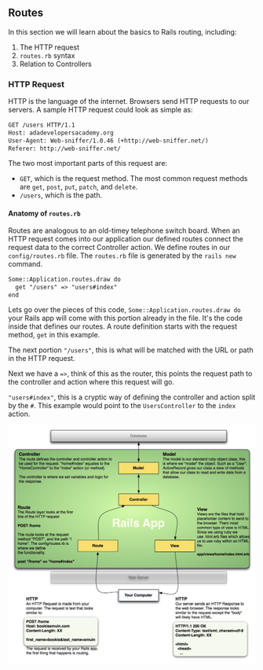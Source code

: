 ## Routes

In this section we will learn about the basics to Rails routing, including:

1. The HTTP request
2. `routes.rb` syntax
3. Relation to Controllers

### HTTP Request

HTTP is the language of the internet. Browsers send HTTP requests to our servers. A sample HTTP request could look as simple as:

    GET /users HTTP/1.1
    Host: adadevelopersacademy.org
    User-Agent: Web-sniffer/1.0.46 (+http://web-sniffer.net/)
    Referer: http://web-sniffer.net/

The two most important parts of this request are:

- `GET`, which is the request method. The most common request methods are `get`, `post`, `put`, `patch`, and `delete`.
- `/users`, which is the path.

#### Anatomy of `routes.rb`

Routes are analogous to an old-timey telephone switch board. When an HTTP request comes into our application our defined routes connect the request data to the correct Controller action. We define routes in our `config/routes.rb` file. The `routes.rb` file is generated by the `rails new` command.

    Some::Application.routes.draw do
      get "/users" => "users#index"
    end

Lets go over the pieces of this code, `Some::Application.routes.draw do` your Rails app will come with this portion already in the file. It's the code inside that defines our routes. A route definition starts with the request method, `get` in this example.

The next portion `"/users"`, this is what will be matched with the URL or path in the HTTP request.

Next we have a `=>`, think of this as the router, this points the request path to the controller and action where this request will go.

`"users#index"`, this is a cryptic way of defining the controller and action split by the `#`. This example would point to the `UsersController` to the `index` action.

![Rails Request Cycle](../resources/rails-request-cycle.jpg)
